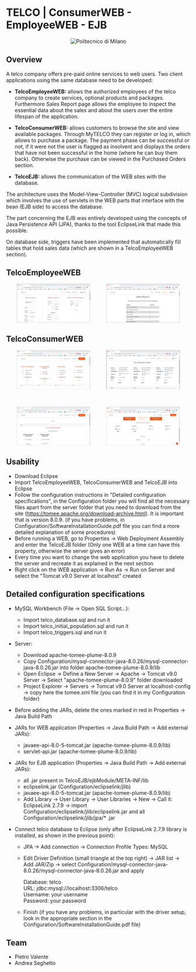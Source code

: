 # TELCO | ConsumerWEB - EmployeeWEB - EJB

<p align="center">
    <img src="https://i.imgur.com/mPb3Qbd.gif" width="180" alt="Politecnico di Milano"/>
</p>

## Overview

A telco company offers pre-paid online services to web users. Two client applications using the same database need to be developed:

- **TelcoEmployeeWEB:** allows the authorized employees of the telco company to create services, optional products and packages. Furthermore Sales Report page allows the employee to inspect the essential data about the sales and about the users over the entire lifespan of the application.

- **TelcoConsumerWEB:** allows customers to browse the site and view available packages. Through MyTELCO they can register or log in, which allows to purchase a package. The payment phase can be successful or not, if it were not the user is flagged as insolvent and displays the orders that have not been successful in the home (where he can buy them back). Otherwise the purchase can be viewed in the Purchased Orders section.

- **TelcoEJB:** allows the communication of the WEB sites with the database.

The architecture uses the Model-View-Controller (MVC) logical subdivision which involves the use of servlets in the WEB parts that interface with the bean (EJB side) to access the database.

The part concerning the EJB was entirely developed using the concepts of Java Persistence API (JPA), thanks to the tool EclipseLink that made this possible.

On database side, triggers have been implemented that automatically fill tables that hold sales data (which are shown in a TelcoEmployeeWEB section).

## TelcoEmployeeWEB
<p align="center">
 <a href="https://github.com/pietrovalente/TELCO-Websites-databases2/blob/main/Images/EmployeeHomepage.png"><img src="https://github.com/pietrovalente/TELCO-Websites-databases2/blob/main/Images/EmployeeHomepage.png" alt="" width="40%"></a>
    &nbsp;
    &nbsp;
    &nbsp;
    &nbsp;
    &nbsp;
 <a href="https://github.com/pietrovalente/TELCO-Websites-databases2/blob/main/Images/EmployeeSalesReport.png"><img src="https://github.com/pietrovalente/TELCO-Websites-databases2/blob/main/Images/EmployeeSalesReport.png" alt="" width="40%"></a></p>

## TelcoConsumerWEB
<p align="center">
 <a href="https://github.com/pietrovalente/TELCO-Websites-databases2/blob/main/Images/ConsumerHomepage.png"><img src="https://github.com/pietrovalente/TELCO-Websites-databases2/blob/main/Images/ConsumerHomepage.png" alt="" width="40%"></a>
    &nbsp;
    &nbsp;
    &nbsp;
    &nbsp;
    &nbsp;
 <a href="https://github.com/pietrovalente/TELCO-Websites-databases2/blob/main/Images/ConsumerPurchasedOrders.png"><img src="https://github.com/pietrovalente/TELCO-Websites-databases2/blob/main/Images/ConsumerPurchasedOrders.png" alt="" width="40%"></a></p>
 <br>
 <p align="center">
 <a href="https://github.com/pietrovalente/TELCO-Websites-databases2/blob/main/Images/ConsumerDetailPackage1.png"><img src="https://github.com/pietrovalente/TELCO-Websites-databases2/blob/main/Images/ConsumerDetailPackage1.png" alt="" width="40%"></a>
    &nbsp;
    &nbsp;
    &nbsp;
    &nbsp;
    &nbsp;
 <a href="https://github.com/pietrovalente/TELCO-Websites-databases2/blob/main/Images/ConsumerDetailPackage2.png"><img src="https://github.com/pietrovalente/TELCO-Websites-databases2/blob/main/Images/ConsumerDetailPackage2.png" alt="" width="40%"></a></p>

## Usability
- Download Eclipse
- Import TelcoEmployeeWEB, TelcoConsumerWEB and TelcoEJB into Eclipse
- Follow the configuration instructions in "Detailed configuration specifications", in the Configuration folder you will find all the necessary files apart from the server folder that you need to download from the site (https://tomee.apache.org/download-archive.html). It is important that is version 8.0.9. (if you have problems, in Configuration/SoftwareInstallationGuide.pdf file you can find a more detailed explanation of some procedures)
- Before running a WEB, go to Properties -> Web Deployment Assembly and enter the TelcoEJB folder (Only one WEB at a time can have this property, otherwise the server gives an error)
- Every time you want to change the web application you have to delete the server and recreate it as explained in the next section
- Right click on the WEB application -> Run As -> Run on Server and select the "Tomcat v9.0 Server at localhost" created

## Detailed configuration specifications
- MySQL Workbench (File -> Open SQL Script...):
    - Import telco_database.sql and run it
    - Import telco_initial_population.sql and run it
    - Import telco_triggers.sql and run it

- Server:
    - Download apache-tomee-plume-8.0.9
    - Copy Configuration/mysql-connector-java-8.0.26/mysql-connector-java-8.0.26.jar into folder apache-tomee-plume-8.0.9/lib
    - Open Eclipse -> Define a New Server -> Apache -> Tomcat v9.0 Server -> Select "apache-tomee-plume-8.0.9" folder downloaded
    - Project Explorer -> Servers -> Tomcat v9.0 Server at localhost-config -> copy here the tomee.xml file (you can find it in my Configuration folder)

- Before adding the JARs, delete the ones marked in red in Properties -> Java Build Path

- JARs for WEB application (Properties -> Java Build Path -> Add external JARs):
    - javaee-api-8.0-5-tomcat.jar (apache-tomee-plume-8.0.9/lib)
    - servlet-api.jar (apache-tomee-plume-8.0.9/lib)
 
- JARs for EJB application (Properties -> Java Build Path -> Add external JARs):
    - all .jar present in TelcoEJB/ejbModule/META-INF/lib
    - eclipselink.jar (Configuration/eclipselink/jlib)
    - javaee-api-8.0-5-tomcat.jar (apache-tomee-plume-8.0.9/lib)
    - Add Library -> User Library -> User Libraries -> New -> Call it: EclipseLink 2.7.9 -> import Configuration/eclipselink/jlib/eclipselink.jar and all Configuration/eclipselink/jlib/jpa/* .jar

- Connect telco database to Eclipse (only after EclipseLink 2.7.9 library is installed, as shown in the previous point):
    - JPA -> Add connection -> Connection Profile Types: MySQL
    - Edit Driver Definition (small triangle at the top right) -> JAR list -> Add JAR/Zip -> select Configuration/mysql-connector-java-8.0.26/mysql-connector-java-8.0.26.jar and apply
    
        Database: telco <br>
        URL: jdbc:mysql://localhost:3306/telco <br>
        Username: your username <br>
        Password: your password
        
    - Finish (if you have any problems, in particular with the driver setup, look in the appropriate section in the Configuration/SoftwareInstallationGuide.pdf file)

## Team
- Pietro Valente
- Andrea Seghetto
